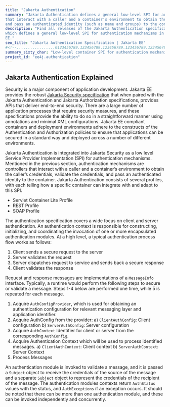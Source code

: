 ```yaml
---
title: "Jakarta Authentication"
summary: "Jakarta Authentication defines a general low-level SPI for authentication mechanisms, which are controllers
that interact with a caller and a container's environment to obtain the caller's credentials, validate these,
and pass an authenticated identity (such as name and groups) to the container."
description: "Find all releases of the Jakarta Authentication specification
which defines a general low-level SPI for authentication mechanisms in Jakarta
EE."
seo_title: "Jakarta Authentication Specification | Jakarta EE"
#<!--.................0123456789.123456789.123456789.123456789.123456789.123456789-->
summary_sixty_char: "Low-level container SPI for authentication mechanisms"
project_id: "ee4j.authentication"
---
```


## Jakarta Authentication Explained

Security is a major component of application development.  Jakarta EE provides
the robust [Jakarta Security specification](/specifications/security/) that
when paired with the Jakarta Authentication and Jakarta Authorization
specifications, provides APIs that deliver end-to-end security. There are a
large number of application processes that require security measures, and these
specifications provide the ability to do so in a straightforward manner using
annotations and minimal XML configurations. Jakarta EE compliant containers and
deployment environments adhere to the constructs of the Authentication and
Authorization policies to ensure that applications can be secured in a standard
way and deployed across a number of different environments.

Jakarta Authentication is integrated into Jakarta Security as a low level
Service Provider Implementation (SPI) for authentication mechanisms.  Mentioned
in the previous section, authentication mechanisms are controllers that
interact with a caller and a container’s environment to obtain the caller’s
credentials, validate the credentials, and pass an authenticated identity to
the container. Jakarta Authentication consists of several profiles, with each
telling how a specific container can integrate with and adapt to this SPI.

- Servlet Container Lite Profile
- REST Profile
- SOAP Profile

The authentication specification covers a wide focus on client and server
authentication. An authentication context is responsible for constructing,
initializing, and coordinating the invocation of one or more encapsulated
authentication modules. At a high level, a typical authentication process flow
works as follows:

1) Client sends a secure request to the server
2) Server validates the request
3) Server dispatches request to service and sends back a secure response
4) Client validates the response

Request and response messages are implementations of a `MessageInfo` interface.
Typically, a runtime would perform the following steps to secure or validate a
message. Steps 1-4 below are performed one time, while 5 is repeated for each
message.

1) Acquire `AuthConfigProvider`, which is used for obtaining an authentication
   configuration for relevant messaging layer and application identifier.
2) Acquire AuthConfig from the provider:
  a) `ClientAuthConfig`: Client configuration
  b) `ServerAuthConfig`: Server configuration
3) Acquire `AuthContext` Identifier for client or server from the corresponding
   `AuthConfig`.
4) Acquire Authentication Context which will be used to process identified
   messages.
  a) `ClientAuthContext`: Client context
  b) `ServerAuthContext`: Server Context
5) Process Messages

An authentication module is invoked to validate a message, and it is passed a
`Subject` object to receive the credentials of the source of the message and a
separate `Subject` object to represent the credentials of the recipient of the
message. The authentication modules contexts return `AuthStatus` values with
the status, and `AuthExceptions` if an exception occurs. It should be noted
that there can be more than one authentication module, and these can be invoked
independently and concurrently.
